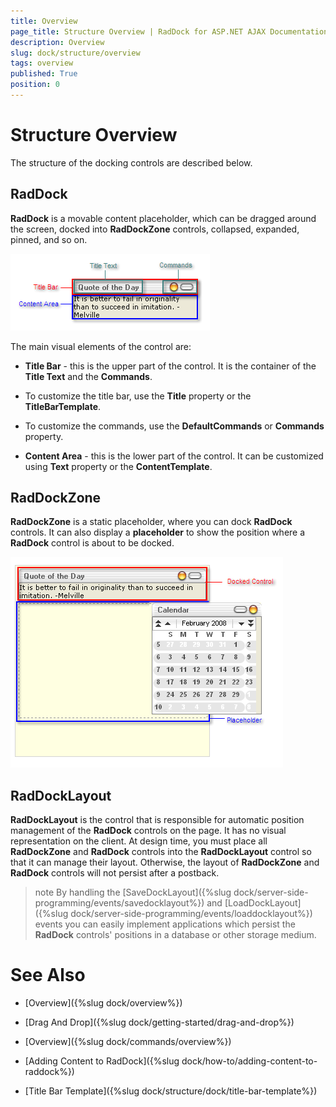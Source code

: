 ```yaml
---
title: Overview
page_title: Structure Overview | RadDock for ASP.NET AJAX Documentation
description: Overview
slug: dock/structure/overview
tags: overview
published: True
position: 0
---
```


# Structure Overview



The structure of the docking controls are described below.

## RadDock

**RadDock** is a movable content placeholder, which can be dragged around the screen, docked into **RadDockZone** controls, collapsed, expanded, pinned, and so on.

![](images/raddockstructure.png)

The main visual elements of the control are:

* **Title Bar** - this is the upper part of the control. It is the container of the **Title Text** and the **Commands**.

* To customize the title bar, use the **Title** property or the **TitleBarTemplate**.

* To customize the commands, use the **DefaultCommands** or **Commands** property.

* **Content Area** - this is the lower part of the control. It can be customized using **Text** property or the **ContentTemplate**.

## RadDockZone

**RadDockZone** is a static placeholder, where you can dock **RadDock** controls. It can also display a **placeholder** to show the position where a **RadDock** control is about to be docked.


![](images/raddockzonestructure.png)

## RadDockLayout

**RadDockLayout** is the control that is responsible for automatic position management of the **RadDock** controls on the page. It has no visual representation on the client. At design time, you must place all **RadDockZone** and **RadDock** controls into the **RadDockLayout** control so that it can manage their layout. Otherwise, the layout of **RadDockZone** and **RadDock** controls will not persist after a postback.

>note By handling the [SaveDockLayout]({%slug dock/server-side-programming/events/savedocklayout%}) and [LoadDockLayout]({%slug dock/server-side-programming/events/loaddocklayout%}) events you can easily implement applications which persist the **RadDock** controls' positions in a database or other storage medium.
>


# See Also

 * [Overview]({%slug dock/overview%})

 * [Drag And Drop]({%slug dock/getting-started/drag-and-drop%})

 * [Overview]({%slug dock/commands/overview%})

 * [Adding Content to RadDock]({%slug dock/how-to/adding-content-to-raddock%})

 * [Title Bar Template]({%slug dock/structure/dock/title-bar-template%})
